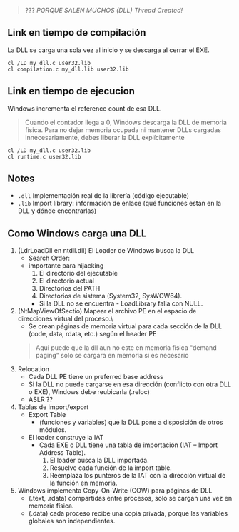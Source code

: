 > ??? *PORQUE SALEN MUCHOS (DLL) Thread Created!*

## Link en tiempo de compilación
La DLL se carga una sola vez al inicio y se descarga al cerrar el EXE.
```
cl /LD my_dll.c user32.lib
cl compilation.c my_dll.lib user32.lib
```

## Link en tiempo de ejecucion
Windows incrementa el reference count de esa DLL. 
> Cuando el contador llega a 0, Windows descarga la DLL de memoria fisica.
Para no dejar memoria ocupada ni mantener DLLs cargadas innecesariamente, debes liberar la DLL explícitamente
```
cl /LD my_dll.c user32.lib
cl runtime.c user32.lib
```

## Notes

- ``.dll`` Implementación real de la librería (código ejecutable)
- ``.lib`` Import library: información de enlace (qué funciones están en la DLL y dónde encontrarlas)

## Como Windows carga una DLL

1. (LdrLoadDll en ntdll.dll) El Loader de Windows busca la DLL
    - Search Order:
    - importante para hijacking
        1. El directorio del ejecutable
        2. El directorio actual
        3. Directorios del PATH
        4. Directorios de sistema (System32, SysWOW64).
        - Si la DLL no se encuentra - LoadLibrary falla con NULL.
2. (NtMapViewOfSectio) Mapear el archivo PE en el espacio de direcciones virtual del proceso.\
    - Se crean páginas de memoria virtual para cada sección de la DLL (code, data, rdata, etc.) según el header PE
    > Aqui puede que la dll aun no este en memoria fisica "demand paging" solo se cargara en memoria si es necesario
3. Relocation
    - Cada DLL PE tiene un preferred base address
    - Si la DLL no puede cargarse en esa dirección (conflicto con otra DLL o EXE), Windows debe reubicarla (.reloc)
    - ASLR ??
4. Tablas de import/export
    - Export Table
        - (funciones y variables) que la DLL pone a disposición de otros módulos.
    - El loader construye la IAT
        - Cada EXE o DLL tiene una tabla de importación (IAT – Import Address Table).
            1. El loader busca la DLL importada.
            2. Resuelve cada función de la import table.
            3. Reemplaza los punteros de la IAT con la dirección virtual de la función en memoria.
5. Windows implementa Copy-On-Write (COW) para páginas de DLL
    - (.text, .rdata) compartidas entre procesos, solo se cargan una vez en memoria física.
    - (.data) cada proceso recibe una copia privada, porque las variables globales son independientes.